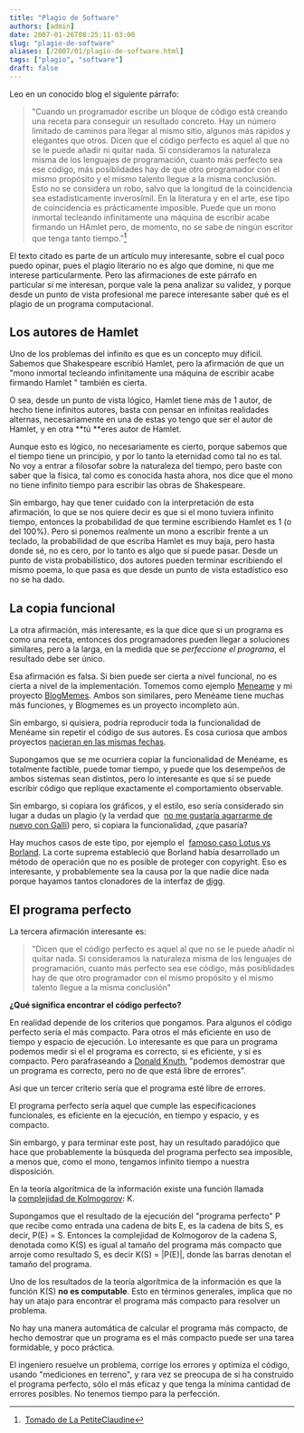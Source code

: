 ```yaml
---
title: "Plagio de Software"
authors: [admin]
date: 2007-01-26T08:25:11-03:00
slug: "plagio-de-software"
aliases: [/2007/01/plagio-de-software.html]
tags: ["plagio", "software"]
draft: false
---
```


Leo en un conocido blog el siguiente párrafo:

> "Cuando un programador escribe un bloque de código está creando una
> receta para conseguir un resultado concreto. Hay un número limitado de
> caminos para llegar al mismo sitio, algunos más rápidos y elegantes
> que otros. Dicen que el código perfecto es aquel al que no se le puede
> añadir ni quitar nada. Si consideramos la naturaleza misma de los
> lenguajes de programación, cuanto más perfecto sea ese código, más
> posiblidades hay de que otro programador con el mismo propósito y el
> mismo talento llegue a la misma conclusión. Esto no se considera un
> robo, salvo que la longitud de la coincidencia sea estadísticamente
> inverosímil. En la literatura y en el arte, ese tipo de coincidencia
> es prácticamente imposible. Puede que un mono inmortal tecleando
> infinitamente una máquina de escribir acabe firmando un HAmlet pero,
> de momento, no se sabe de ningún escritor que tenga tanto tiempo."[^1]

El texto citado es parte de un artículo muy interesante, sobre el cual
poco puedo opinar, pues el plagio literario no es algo que domine, ni
que me interese particularmente. Pero las afirmaciones de este párrafo
en particular sí me interesan, porque vale la pena analizar su validez,
y porque desde un punto de vista profesional me parece interesante saber
qué es el plagio de un programa computacional.

[^1]: [Tomado de La PetiteClaudine](http://www.lapetiteclaudine.com/archives/010582.html)

## Los autores de Hamlet

Uno de los problemas del infinito es que es un concepto muy difícil.
Sabemos que Shakespeare escribió Hamlet, pero la afirmación de que un
"mono inmortal tecleando infinitamente una máquina de escribir acabe
firmando Hamlet " también es cierta.

O sea, desde un punto de vista lógico, Hamlet tiene más de 1 autor, de
hecho tiene infinitos autores, basta con pensar en infinitas realidades
alternas, necesariamente en una de estas yo tengo que ser el autor de
Hamlet, y en otra *\*tú \**eres autor de Hamlet.

Aunque esto es lógico, no necesariamente es cierto, porque sabemos que
el tiempo tiene un principio, y por lo tanto la eternidad como tal no es
tal. No voy a entrar a filosofar sobre la naturaleza del tiempo, pero
baste con saber que la física, tal como es conocida hasta ahora, nos
dice que el mono no tiene infinito tiempo para escribir las obras de
Shakespeare.

Sin embargo, hay que tener cuidado con la interpretación de esta
afirmación, lo que se nos quiere decir es que si el mono tuviera
infinito tiempo, entonces la probabilidad de que termine escribiendo
Hamlet es 1 (o del 100%). Pero si ponemos realmente un mono a escribir
frente a un teclado, la probabilidad de que escriba Hamlet es muy baja,
pero hasta donde sé, no es cero, por lo tanto es algo que sí puede
pasar. Desde un punto de vista probabilístico, dos autores pueden
terminar escribiendo el mismo poema, lo que pasa es que desde un punto
de vista estadístico eso no se ha dado.

## La copia funcional

La otra afirmación, más interesante, es la que dice que si un programa
es como una receta, entonces dos programadores pueden llegar a
soluciones similares, pero a la larga, en la medida que se *perfeccione
el programa*, el resultado debe ser único.

Esa afirmación es falsa. Si bien puede ser cierta a nivel funcional, no
es cierta a nivel de la implementación. Tomemos como
ejemplo [Meneame](http://www.meneame.net/) y mi
proyecto [BlogMemes](http://www.blogmemes.com/). Ambos son similares,
pero Menéame tiene muchas más funciones, y Blogmemes es un proyecto
incompleto aún.

Sin embargo, si quisiera, podría reproducir toda la funcionalidad de
Menéame sin repetir el código de sus autores. Es cosa curiosa que ambos
proyectos [nacieran en las mismas fechas](/2006/02/blogmemes_y_meneame_dos_sistemas_distint.html).

Supongamos que se me ocurriera copiar la funcionalidad de Menéame, es
totalmente factible, puede tomar tiempo, y puede que los desempeños de
ambos sistemas sean distintos, pero lo interesante es que sí se puede
escribir código que replique exactamente el comportamiento observable.

Sin embargo, si copiara los gráficos, y el estilo, eso sería considerado
sin lugar a dudas un plagio (y la verdad que 
[no me gustaría agarrarme de nuevo con Galli](http://mnm.uib.es/gallir/)) 
pero, si copiara la funcionalidad, ¿que pasaría?

Hay muchos casos de este tipo, por ejemplo el 
[famoso caso Lotus vs Borland](http://digital-law-online.info/cases/30PQ2D1081.htm). La corte
suprema estableció que Borland había desarrollado un método de operación
que no es posible de proteger con copyright. Eso es interesante, y
probablemente sea la causa por la que nadie dice nada porque hayamos
tantos clonadores de la interfaz de [digg](http://www.digg.com/).

## El programa perfecto

La tercera afirmación interesante es:

> "Dicen que el código perfecto es aquel al que no se le puede añadir
> ni quitar nada. Si consideramos la naturaleza misma de los lenguajes
> de programación, cuanto más perfecto sea ese código, más posiblidades
> hay de que otro programador con el mismo propósito y el mismo talento
> llegue a la misma conclusión"

**¿Qué significa encontrar el código perfecto?**

En realidad depende de los criterios que pongamos. Para algunos el
código perfecto sería el más compacto. Para otros el más eficiente en
uso de tiempo y espacio de ejecución. Lo interesante es que para un
programa podemos medir si el el programa es correcto, si es eficiente, y
si es compacto. Pero parafraseando a [Donald Knuth](/2006/09/knuth_responde_a_todas_las_preguntas.html),
"podemos demostrar que un programa es correcto, pero no de que está
libre de errores".

Así que un tercer criterio sería que el programa esté libre de errores.

El programa perfecto sería aquel que cumple las especificaciones
funcionales, es eficiente en la ejecución, en tiempo y espacio, y es
compacto.

Sin embargo, y para terminar este post, hay un resultado paradójico que
hace que probablemente la búsqueda del programa perfecto sea imposible,
a menos que, como el mono, tengamos infinito tiempo a nuestra
disposición.

En la teoría algorítmica de la información existe una función llamada
la [complejidad de Kolmogorov](http://en.wikipedia.org/wiki/Kolmogorov_complexity): K.

Supongamos que el resultado de la ejecución del "programa perfecto" P
que recibe como entrada una cadena de bits E, es la cadena de bits S, es
decir, P(E) = S. Entonces la complejidad de Kolmogorov de la cadena S,
denotada como K(S) es igual al tamaño del programa más compacto que
arroje como resultado S, es decir K(S) = \|P(E)\|, donde las barras
denotan el tamaño del programa.

Uno de los resultados de la teoría algorítmica de la información es que
la función K(S) **no es computable**. Esto en términos generales,
implica que no hay un atajo para encontrar el programa más compacto para
resolver un problema.

No hay una manera automática de calcular el programa más compacto, de
hecho demostrar que un programa es el más compacto puede ser una tarea
formidable, y poco práctica.

El ingeniero resuelve un problema, corrige los errores y optimiza el
código, usando "mediciones en terreno", y rara vez se preocupa de si
ha construido el programa perfecto, sólo el más eficaz y que tenga la
mínima cantidad de errores posibles. No tenemos tiempo para la
perfección.
